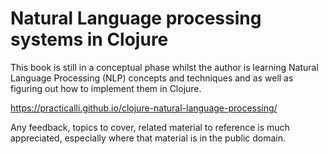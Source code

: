 # Natural Language processing systems in Clojure

This book is still in a conceptual phase whilst the author is learning Natural Language Processing (NLP) concepts and techniques and as well as figuring out how to implement them in Clojure.

https://practicalli.github.io/clojure-natural-language-processing/

Any feedback, topics to cover, related material to reference is much appreciated, especially where that material is in the public domain.

